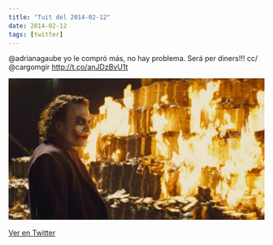 ```yaml
---
title: "Tuit del 2014-02-12"
date: 2014-02-12
tags: [twitter]
---
```


@adrianagaube yo le compró más, no hay problema. Será per diners!!! cc/ @cargomgir http://t.co/anJDzBvU1t

![Imagen](/assets/images/433683364399566848-BgTAuMnIIAEiZfq.jpg)

[Ver en Twitter](https://twitter.com/i/web/status/433683364399566848)
